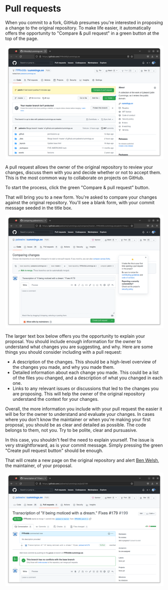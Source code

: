 ```{include} _templates/nav.html
```

# Pull requests

When you commit to a fork, GitHub presumes you're interested in proposing a change to the original repository. To make life easier, it automatically offers the opportunity to "Compare & pull request" in  a green button at the top of the page.

![Fork](_static/img/fork.png)

A pull request allows the owner of the original repository to review your changes, discuss them with you and decide whether or not to accept them. This is the most common way to collaborate on projects on GitHub.

To start the process, click the green "Compare & pull request" button.

That will bring you to a new form. You're asked to compare your changes against the original repository. You'll see a blank form, with your commit message seeded in the title box.

![A blank pull request](_static/img/blank-pr.png)

The larger text box below offers you the opportunity to explain your proposal. You should include enough information for the owner to understand what changes you are suggesting, and why. Here are some things you should consider including with a pull request:

* A description of the changes. This should be a high-level overview of the changes you made, and why you made them.
* Detailed information about each change you made. This could be a list of the files you changed, and a description of what you changed in each one.
* Links to any relevant issues or discussions that led to the changes you are proposing. This will help the owner of the original repository understand the context for your changes.

Overall, the more information you include with your pull request the easier it will be for the owner to understand and evaluate your changes. In cases where you don't know the maintainer or when you're making your first proposal, you should be as clear and detailed as possible. The code belongs to them, not you. Try to be polite, clear and pursuasive.

In this case, you shouldn't feel the need to explain yourself. The issue is very straightforward, as is your commit message. Simply pressing the green "Create pull request button" should be enough.

That will create a new page on the original repository and alert [Ben Welsh](https://palewi.re/who-is-ben-welsh/), the maintainer, of your proposal.

![Pull request](_static/img/pr.png)

